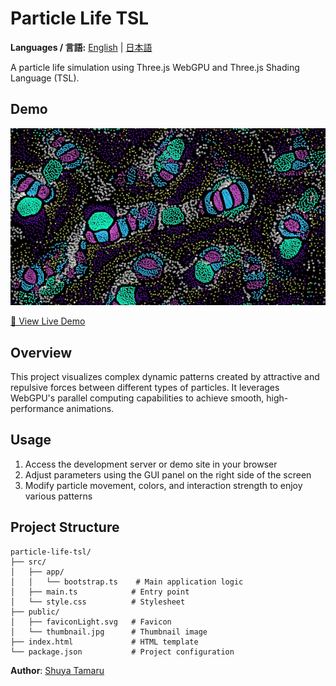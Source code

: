 # Particle Life TSL

**Languages / 言語:** [English](#) | [日本語](README.md)

A particle life simulation using Three.js WebGPU and Three.js Shading Language (TSL).

## Demo

[![Particle Life Demo](public/thumbnail.jpg)](https://shuya-tamaru.github.io/particle-life-tsl/)

[🚀 View Live Demo](https://shuya-tamaru.github.io/particle-life-tsl/)

## Overview

This project visualizes complex dynamic patterns created by attractive and repulsive forces between different types of particles. It leverages WebGPU's parallel computing capabilities to achieve smooth, high-performance animations.

## Usage

1. Access the development server or demo site in your browser
2. Adjust parameters using the GUI panel on the right side of the screen
3. Modify particle movement, colors, and interaction strength to enjoy various patterns

## Project Structure

```
particle-life-tsl/
├── src/
│   ├── app/
│   │   └── bootstrap.ts    # Main application logic
│   ├── main.ts            # Entry point
│   └── style.css          # Stylesheet
├── public/
│   ├── faviconLight.svg   # Favicon
│   └── thumbnail.jpg      # Thumbnail image
├── index.html             # HTML template
└── package.json           # Project configuration
```

**Author**: [Shuya Tamaru](https://github.com/shuya-tamaru)
